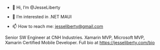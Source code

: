 - 👋 Hi, I’m @JesseLiberty
- 👀 I’m interested in .NET MAUI


- 📫 How to reach me: jesseliberty@gmail.com

<!---
JesseLiberty/JesseLiberty is a ✨ special ✨ repository because its `README.md` (this file) appears on your GitHub profile.
You can click the Preview link to take a look at your changes.
--->
Senior SW Engineer at CNH Industries. Xamarin MVP, Microsoft MVP, Xamarin Certified Mobile Developer.  Full bio at https://jesseliberty.com/bio
